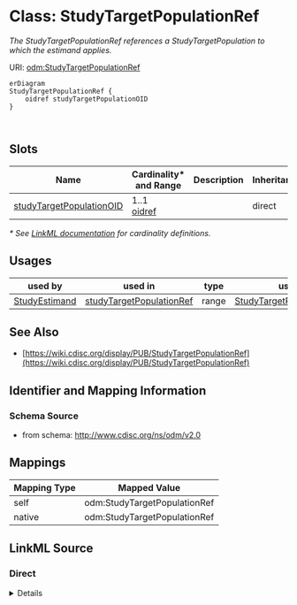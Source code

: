 # Class: StudyTargetPopulationRef

_The StudyTargetPopulationRef references a StudyTargetPopulation to which the estimand applies._




URI: [odm:StudyTargetPopulationRef](http://www.cdisc.org/ns/odm/v2.0/StudyTargetPopulationRef)


```mermaid
erDiagram
StudyTargetPopulationRef {
    oidref studyTargetPopulationOID  
}



```



<!-- no inheritance hierarchy -->


## Slots

| Name | Cardinality* and Range | Description | Inheritance |
| ---  | --- | --- | --- |
| [studyTargetPopulationOID](studyTargetPopulationOID.md) | 1..1 <br/> [oidref](oidref.md) |  | direct |

_* See [LinkML documentation](https://linkml.io/linkml/schemas/slots.html#slot-cardinality) for cardinality definitions._




## Usages

| used by | used in | type | used |
| ---  | --- | --- | --- |
| [StudyEstimand](StudyEstimand.md) | [studyTargetPopulationRef](studyTargetPopulationRef.md) | range | [StudyTargetPopulationRef](StudyTargetPopulationRef.md) |






## See Also

* [https://wiki.cdisc.org/display/PUB/StudyTargetPopulationRef](https://wiki.cdisc.org/display/PUB/StudyTargetPopulationRef)

## Identifier and Mapping Information







### Schema Source


* from schema: http://www.cdisc.org/ns/odm/v2.0





## Mappings

| Mapping Type | Mapped Value |
| ---  | ---  |
| self | odm:StudyTargetPopulationRef |
| native | odm:StudyTargetPopulationRef |





## LinkML Source

<!-- TODO: investigate https://stackoverflow.com/questions/37606292/how-to-create-tabbed-code-blocks-in-mkdocs-or-sphinx -->

### Direct

<details>
```yaml
name: StudyTargetPopulationRef
description: The StudyTargetPopulationRef references a StudyTargetPopulation to which
  the estimand applies.
from_schema: http://www.cdisc.org/ns/odm/v2.0
see_also:
- https://wiki.cdisc.org/display/PUB/StudyTargetPopulationRef
rank: 1000
slots:
- studyTargetPopulationOID
slot_usage:
  studyTargetPopulationOID:
    name: studyTargetPopulationOID
    domain_of:
    - StudyTargetPopulationRef
    range: oidref
    required: true
class_uri: odm:StudyTargetPopulationRef

```
</details>

### Induced

<details>
```yaml
name: StudyTargetPopulationRef
description: The StudyTargetPopulationRef references a StudyTargetPopulation to which
  the estimand applies.
from_schema: http://www.cdisc.org/ns/odm/v2.0
see_also:
- https://wiki.cdisc.org/display/PUB/StudyTargetPopulationRef
rank: 1000
slot_usage:
  studyTargetPopulationOID:
    name: studyTargetPopulationOID
    domain_of:
    - StudyTargetPopulationRef
    range: oidref
    required: true
attributes:
  studyTargetPopulationOID:
    name: studyTargetPopulationOID
    from_schema: http://www.cdisc.org/ns/odm/v2.0
    rank: 1000
    alias: studyTargetPopulationOID
    owner: StudyTargetPopulationRef
    domain_of:
    - StudyTargetPopulationRef
    range: oidref
    required: true
class_uri: odm:StudyTargetPopulationRef

```
</details>